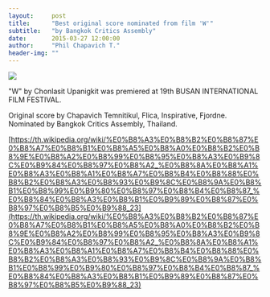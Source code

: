 ```yaml
---
layout:     post
title:      "Best original score nominated from film 'W'"
subtitle:   "by Bangkok Critics Assembly"
date:       2015-03-27 12:00:00
author:     "Phil Chapavich T."
header-img: ""
---
```


<img src="http://41.media.tumblr.com/83d70180bfc16cf74b201bface809a17/tumblr_nbxg1905Os1rv4foko1_1280.jpg">

"W" by Chonlasit Upanigkit was premiered at 19th BUSAN INTERNATIONAL FILM FESTIVAL.

Original score by Chapavich Temnitikul, Flica, Inspirative, Fjordne.
Nominated by Bangkok Critics Assembly, Thailand.

[https://th.wikipedia.org/wiki/%E0%B8%A3%E0%B8%B2%E0%B8%87%E0%B8%A7%E0%B8%B1%E0%B8%A5%E0%B8%A0%E0%B8%B2%E0%B8%9E%E0%B8%A2%E0%B8%99%E0%B8%95%E0%B8%A3%E0%B9%8C%E0%B9%84%E0%B8%97%E0%B8%A2_%E0%B8%8A%E0%B8%A1%E0%B8%A3%E0%B8%A1%E0%B8%A7%E0%B8%B4%E0%B8%88%E0%B8%B2%E0%B8%A3%E0%B8%93%E0%B9%8C%E0%B8%9A%E0%B8%B1%E0%B8%99%E0%B9%80%E0%B8%97%E0%B8%B4%E0%B8%87_%E0%B8%84%E0%B8%A3%E0%B8%B1%E0%B9%89%E0%B8%87%E0%B8%97%E0%B8%B5%E0%B9%88_23](https://th.wikipedia.org/wiki/%E0%B8%A3%E0%B8%B2%E0%B8%87%E0%B8%A7%E0%B8%B1%E0%B8%A5%E0%B8%A0%E0%B8%B2%E0%B8%9E%E0%B8%A2%E0%B8%99%E0%B8%95%E0%B8%A3%E0%B9%8C%E0%B9%84%E0%B8%97%E0%B8%A2_%E0%B8%8A%E0%B8%A1%E0%B8%A3%E0%B8%A1%E0%B8%A7%E0%B8%B4%E0%B8%88%E0%B8%B2%E0%B8%A3%E0%B8%93%E0%B9%8C%E0%B8%9A%E0%B8%B1%E0%B8%99%E0%B9%80%E0%B8%97%E0%B8%B4%E0%B8%87_%E0%B8%84%E0%B8%A3%E0%B8%B1%E0%B9%89%E0%B8%87%E0%B8%97%E0%B8%B5%E0%B9%88_23)